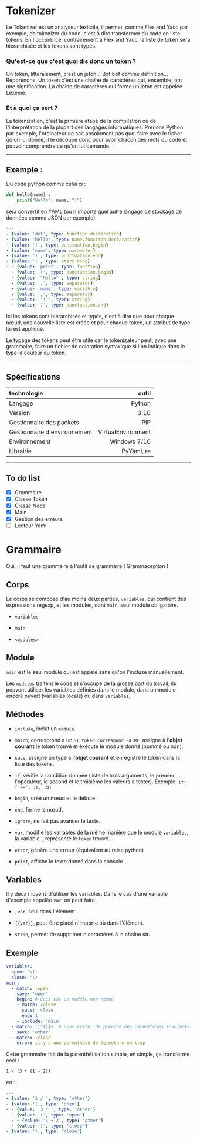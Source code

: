 # Tokenizer

Le Tokenizer est un analyseur lexicale, il permet, comme Flex and Yacc par exemple, de tokenizer du code, c'est à dire transformer du code en liste tokens. En l'occurence, contrairement à Flex and Yacc, la liste de token sera hiérarchisée et les tokens sont typés.

### Qu'est-ce que c'est quoi dis donc un token ?

Un token, litteralement, c'est un jeton... Bof bof comme définition... Repprenons. Un token c'est une chaîne de caractères qui, ensemble, ont une signification. La chaîne de caractères qui forme un jeton est appelée Lexeme.

### Et à quoi ça sert ?

La tokenization, c'est la prmière étape de la compilation ou de l'interprétation de la plupart des langages informatiques. Prenons Python par exemple, l'ordinateur ne sait absolument pas quoi faire avec le ficher qu'on lui donne, il le découpe donc pour avoir chacun des mots du code et pouvoir comprendre ce qu'on lui demande.

---

## Exemple :

Du code python comme celui ci :

```python
def hello(name) :
    print("Hello", name, "!")
```

sera convertit en YAML (ou n'importe quel autre langage de stockage de données comme JSON par exemple)

```yaml
---
- {value: 'def', type: function.declaration}
- {value: 'hello', type: name.funciton.declaration}
- {value: '(', type: punctuation.begin}
- {value: 'name', type: parameter}
- {value: ')', type: punctuation.end}
- {value: ':', type: start.node}
- - {value: 'print', type: function}
  - {value: '(', type: punctuation.begin}
  - {value: '"Hello"', type: string}
  - {value: ',', type: separator}
  - {value: 'name', type: variable}
  - {value: ',', type: separator}
  - {value: '"!"', type: string}
  - {value: ')', type: punctuation.end}
```

Ici les tokens sont hiérarchisés et typés, c'est à dire que pour chaque nœud, une nouvelle liste est créée et pour chaque token, un attribut de type lui est appliqué.

Le typage des tokens peut être utile car le tokenizateur peut, avec une grammaire, faire un fichier de coloration syntaxique si l'on indique dans le type la couleur du token.

---

## Spécifications

| technologie                  | outil              |
|:---------------------------- | ------------------:|
| Langage                      | Python             |
| Version                      | 3.10               |
| Gestionnaire des packets     | PIP                |
| Gestionnaire d'environnement | VirtualEnvironment |
| Environnement                | Windows 7/10       |
| Librairie                    | PyYaml, re         |

---

## To do list

- [x] Grammaire
- [x] Classe Token
- [x] Classe Node
- [x] Main
- [x] Gestion des erreurs
- [ ] Lecteur Yaml

# Grammaire

Oui, il faut une grammaire à l'outil de grammaire ! Grammaception !

## Corps

Le corps se compose d'au moins deux parties, `variables`, qui contient des expressions regexp, et les modules, dont `main`, seul module obligatoire.

- `variables`

- `main`

- `<modules>`

## Module

`main` est le seul module qui est appelé sans qu'on l'incluse manuellement.

Les `modules` traitent le code et s'occupe de la grosse part du travail, ils peuvent utiliser les variables définies dans le module, dans un module encore ouvert (variables locale) ou dans `variables`.

## Méthodes

- `include`, inclut un `module`.

- `match`, corresptond à un `SI token correspond FAIRE`, assigne à l'**objet courant** le token trouvé et éxécute le module donné (nommé ou non).

- `save`, assigne un type à l'**objet courant** et enregistre le token dans la liste des tokens.

- `if`, vérifie la condition donnée (liste de trois arguments, le premier l'opérateur, le second et le troisième les valeurs à tester). Exemple: `if: ['==', ;a, ;b]`

- `begin`, crée un nœud et le débute.

- `end`, ferme le nœud.

- `ignore`, ne fait pas avancer le texte.

- `var`, modifie les variables de la même manière que le module `variables`, la variable `_` représente le `token` trouvé.

- `error`, génère une erreur (équivalent au raise python)

- `print`, affiche le texte donné dans la console.

## Variables

Il y deux moyens d'utiliser les variables. Dans le cas d'une variable d'exemple appelée `var`, on peut faire :

- `;var`, seul dans l'élément.

- `{{var}}`, peut-être placé n'importe où dans l'élément.

- `str:n`, permet de supprimer n caractères à la chaîne str.

## Exemple

```yaml
variables:
  open: '\('
  close: '\)'
main:
  - match: ;open
    save: 'open'
    begin: # Ceci est un module non nommé
    - match: ;close
      save: 'close'
      end: 1
    - include: 'main'
  - match: '[^()]+' # pour éviter de prendre des parenthèses involontairement
    save: 'other'
  - match: ;close
    error: il y a une parenthèse de fermeture en trop
```

Cette grammaire fait de la parenthétisation simple, en simple, ça transforme ceci :

```
1 / (3 * (1 + 2))
```

en :

```yaml
---
- {value: '1 / ', type: 'other'}
- {value: '(', type: 'open'}
- - {value: '3 * ', type: 'other'}
  - {value: '(', type: 'open'}
  - - {value: '1 + 2', type: 'other'}
  - {value: ')', type: 'close'}
- {value: ')', type: 'close'}
```
